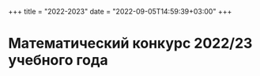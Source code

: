 +++
title = "2022-2023"
date = "2022-09-05T14:59:39+03:00"
+++
# Математический конкурс 2022/23 учебного года
